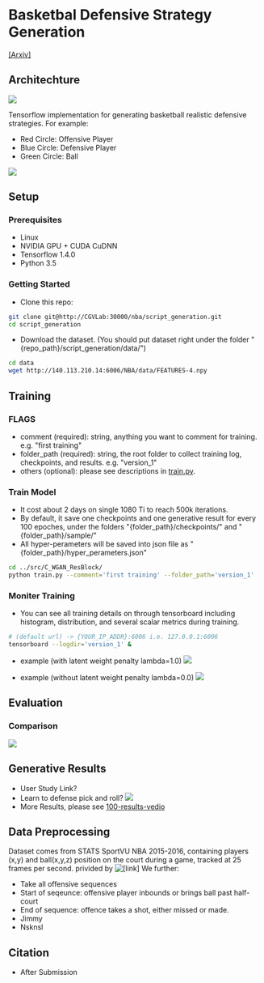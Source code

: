 # Basketbal Defensive Strategy Generation

[[Arxiv]]()

## Architechture
![](https://lh4.googleusercontent.com/rW_bzu4dIrRyARX2QIdMtORnf-H_G65UkBFYKh_4TbTAspRHnfu0ruy4B3E)

Tensorflow implementation for generating basketball realistic defensive strategies.
For example:

- Red Circle: Offensive Player
- Blue Circle: Defensive Player
- Green Circle: Ball

![](https://lh6.googleusercontent.com/yHs8-KTKGiGSL1tq9jKzJul8YpTRfX1kGWd-5lFoZ2k2E7T4a8zJTpMvxNY)

## Setup

### Prerequisites

- Linux
- NVIDIA GPU + CUDA CuDNN
- Tensorflow 1.4.0
- Python 3.5

### Getting Started

- Clone this repo:

```bash
git clone git@http://CGVLab:30000/nba/script_generation.git
cd script_generation
```

- Download the dataset. (You should put dataset right under the folder "{repo_path}/script_generation/data/")

```bash
cd data
wget http://140.113.210.14:6006/NBA/data/FEATURES-4.npy
```

## Training

### FLAGS

- comment (required): string, anything you want to comment for training. e.g. "first training"
- folder_path (required): string, the root folder to collect training log, checkpoints, and results. e.g. "version_1"
- others (optional): please see descriptions in [train.py](http://CGVLab:30000/nba/script_generation/src/C_WGAN_ResBlock/train.py).

### Train Model

- It cost about 2 days on single 1080 Ti to reach 500k iterations.
- By default, it save one checkpoints and one generative result for every 100 epoches, under the folders "{folder_path}/checkpoints/" and "{folder_path}/sample/"
- All hyper-perameters will be saved into json file as "{folder_path}/hyper_perameters.json"

```bash
cd ../src/C_WGAN_ResBlock/
python train.py --comment='first training' --folder_path='version_1'
```

### Moniter Training

- You can see all training details on through tensorboard including histogram, distribution, and several scalar metrics during training.

```bash
# (default url) -> {YOUR_IP_ADDR}:6006 i.e. 127.0.0.1:6006
tensorboard --logdir='version_1' &
```

- example (with latent weight penalty lambda=1.0)
![](https://lh6.googleusercontent.com/5F0np2ynG-lIeBM9DK9vNmayAhpJGsr6XVJHGwJ6JZR5FniNr5cRcldhyJE)

- example (without latent weight penalty lambda=0.0)
![](https://lh6.googleusercontent.com/Z8T0VYV0o6DHqpENgGRxODXqsYTbXnvemH5ihrddfd6GVpgeJL2m1AOxc-s)

## Evaluation

### Comparison
![](https://lh5.googleusercontent.com/HYH6p0a1PuOfs65nhbg5BBfX2NRRw-80d6WDdjlLxH8pIOmvIG-u-CfK3hE)

## Generative Results

- User Study Link?
- Learn to defense pick and roll?
![](https://lh6.googleusercontent.com/yHs8-KTKGiGSL1tq9jKzJul8YpTRfX1kGWd-5lFoZ2k2E7T4a8zJTpMvxNY)
- More Results, please see [100-results-vedio](link)

## Data Preprocessing
Dataset comes from STATS SportVU NBA 2015-2016, containing players (x,y) and ball(x,y,z) position on the court during a game, tracked at 25 frames per second. privided by ![[link]](https://github.com/sealneaward/nba-movement-data) We further:
- Take all offensive sequences 
- Start of seqeunce: offensive player inbounds or brings ball past half-court
- End of sequence: offence takes a shot, either missed or made. 
- Jimmy
- Nsknsl

## Citation

- After Submission
